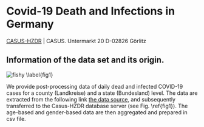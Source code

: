 # Covid-19 Death and Infections in Germany

[CASUS-HZDR](https://www.casus.science) | CASUS. 
Untermarkt 20
D-02826 Görlitz

## Information of the data set and its origin.

![fishy \label{fig1}](../Figures/fig1.JPG)

We provide post-processing data of daily dead and infected COVID-19 cases for a county (Landkreise) and a state (Bundesland) level. The data are extracted from the following link [the data source](https://www.arcgis.com/sharing/rest/content/items/f10774f1c63e40168479a1feb6c7ca74/data), and subsequently transferred to the Casus-HZDR database server (see Fig. \ref{fig1}). The age-based and gender-based data are then aggregated and prepared in csv file.   
